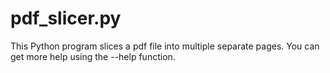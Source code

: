 # pdf_slicer.py

This Python program slices a pdf file into multiple separate pages. You can get more help using the --help function.
